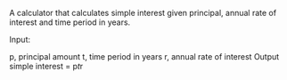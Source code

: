 A calculator that calculates simple interest given principal, annual rate of interest and time period in years.

Input:

   p, principal amount
   t, time period in years
   r, annual rate of interest
Output
   simple interest = p*t*r
